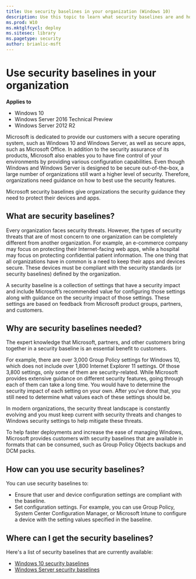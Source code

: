 ```yaml
---
title: Use security baselines in your organization (Windows 10)
description: Use this topic to learn what security baselines are and how you can use them in your organization to help keep your devices secure.
ms.prod: W10
ms.mktglfcycl: deploy
ms.sitesec: library
ms.pagetype: security
author: brianlic-msft
---
```


# Use security baselines in your organization

**Applies to**
-   Windows 10
-   Windows Server 2016 Technical Preview
-   Windows Server 2012 R2

Microsoft is dedicated to provide our customers with a secure operating system, such as Windows 10 and Windows Server, as well as secure apps, such as Microsoft Office. In addition to the security assurance of its products, Microsoft also enables you to have fine control of your environments by providing various configuration capabilities. Even though Windows and Windows Server is designed to be secure out-of-the-box, a large number of organizations still want a higher level of security. Therefore, organizations need guidance on how to best use the security features.

Microsoft security baselines give organizations the security guidance they need to protect their devices and apps.  
 
<!-- ## How do you manage apps and devices?

Before you can apply a security baseline, you should determine how apps and devices are managed within your organization. Knowing this helps you identify the role security baselines play in your organization. 

Windows 10 is more manageable than previous versions of Windows in the following ways:

- Provides more management granularity, which allows you to have finer control over the Windows user experience and security.
- Allows you to use a wide variety of management solutions, such as Mobile Device Management (MDM) services, provisioning packages, Exchange ActiveSync, System Center Configuration Manager, Windows Management Instrumentation (WMI), and Group Policy. 

![Windows management architecture](images/windows-management-architecture.png)

*Figure 1 Windows 10 management architecture*

Historically, Microsoft customers have used Group Policy, System Center Configuration Manager, and WMI to manage their devices. Some government customers relied on the Security Content Automation Protocol (SCAP) for management. However, newer management solutions can address modern requirements.
-->

## What are security baselines?

Every organization faces security threats. However, the types of security threats that are of most concern to one organization can be completely different from another organization. For example, an e-commerce company may focus on protecting their Internet-facing web apps, while a hospital may focus on protecting confidential patient information. The one thing that all organizations have in common is a need to keep their apps and devices secure. These devices must be compliant with the security standards (or security baselines) defined by the organization.

A security baseline is a collection of settings that have a security impact and include Microsoft’s recommended value for configuring those settings along with guidance on the security impact of those settings. These settings are based on feedback from Microsoft product groups, partners, and 
customers.  

## Why are security baselines needed?

The expert knowledge that Microsoft, partners, and other customers bring together in a security baseline is an essential benefit to customers.

For example, there are over 3,000 Group Policy settings for Windows 10, which does not include over 1,800 Internet Explorer 11 settings. Of those 3,800 settings, only some of them are security-related. While Microsoft provides extensive guidance on different security features, going through each of them can take a long time. You would have to determine the security impact of each setting on your own. After you've done that, you still need to determine what values each of these settings should be. 

In modern organizations, the security threat landscape is constantly evolving and you must keep current with security threats and changes to Windows security settings to help mitigate these threats. 

To help faster deployments and increase the ease of managing Windows, Microsoft provides customers with security baselines that are available in formats that can be consumed, such as Group Policy Objects backups and DCM packs.
 
 ## How can you use security baselines?
 
 You can use security baselines to:
 
 - Ensure that user and device configuration settings are compliant with the baseline. 
 - Set configuration settings. For example, you can use Group Policy, System Center Configuration Manager, or Microsoft Intune to configure a device with the setting values specified in the baseline.
 
 
 ## Where can I get the security baselines?
 
 Here's a list of security baselines that are currently available:
 
 -  [Windows 10 security baselines](windows-10-security-baselines.md)
 -  [Windows Server security baselines](windows-server=security-baselines.md)

